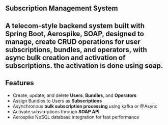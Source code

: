 ## Subscription Management System

A telecom-style backend system built with **Spring Boot**, **Aerospike**, **SOAP**,
designed to manage, create **CRUD** operations for user subscriptions, bundles, and operators,
with async bulk creation and activation of subscriptions.
the activation is done using soap.
---

## Features

-  Create, update, and delete **Users**, **Bundles**, and **Operators**
-  Assign Bundles to Users as **Subscriptions**
-  Asynchronous **bulk subscription processing** using kafka or @Async
-  Activate subscriptions through **SOAP API**
-  Aerospike NoSQL database integration for fast performance

